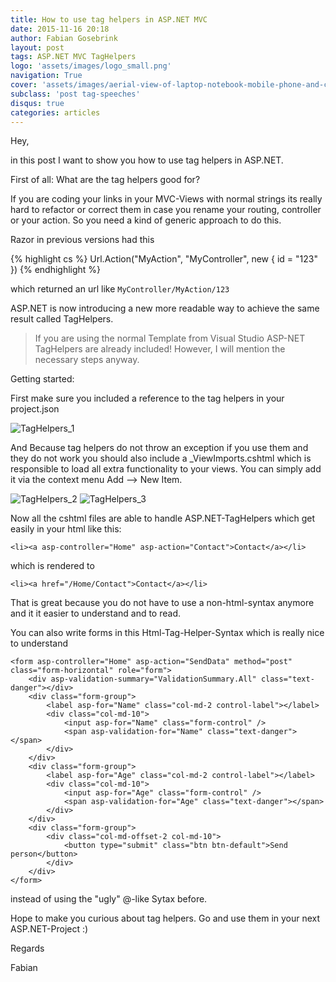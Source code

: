 ```yaml
---
title: How to use tag helpers in ASP.NET MVC
date: 2015-11-16 20:18
author: Fabian Gosebrink
layout: post
tags: ASP.NET MVC TagHelpers
logo: 'assets/images/logo_small.png'
navigation: True
cover: 'assets/images/aerial-view-of-laptop-notebook-mobile-phone-and-coffee-cup-on-wooden-table.jpg'
subclass: 'post tag-speeches'
disqus: true
categories: articles
---
```


Hey,

in this post I want to show you how to use tag helpers in ASP.NET.

First of all: What are the tag helpers good for?

If you are coding your links in your MVC-Views with normal strings its really hard to refactor or correct them in case you rename your routing, controller or your action. So you need a kind of generic approach to do this.

Razor in previous versions had this

{% highlight cs %}
Url.Action("MyAction", "MyController", new { id = "123" })
{% endhighlight %}

which returned an url like ```MyController/MyAction/123```

ASP.NET is now introducing a new more readable way to achieve the same result called TagHelpers.

>If you are using the normal Template from Visual Studio ASP-NET TagHelpers are already included! However, I will mention the necessary steps anyway.

Getting started:

First make sure you included a reference to the tag helpers in your project.json

![TagHelpers_1]({{site.baseurl}}assets/articles/wp-content/uploads/2015/11/TagHelpers_1.png)

And Because tag helpers do not throw an exception if you use them and they do not work you should also include a _ViewImports.cshtml which is responsible to load all extra functionality to your views. You can simply add it via the context menu Add --> New Item.

![TagHelpers_2]({{site.baseurl}}assets/articles/wp-content/uploads/2015/11/TagHelpers_2.png)
![TagHelpers_3]({{site.baseurl}}assets/articles/wp-content/uploads/2015/11/TagHelpers_3.png)

Now all the cshtml files are able to handle ASP.NET-TagHelpers which get easily in your html like this:

```<li><a asp-controller="Home" asp-action="Contact">Contact</a></li>```

which is rendered to

```<li><a href="/Home/Contact">Contact</a></li>```

That is great because you do not have to use a non-html-syntax anymore and it it easier to understand and to read.

You can also write forms in this Html-Tag-Helper-Syntax which is really nice to understand

```
<form asp-controller="Home" asp-action="SendData" method="post" class="form-horizontal" role="form">
    <div asp-validation-summary="ValidationSummary.All" class="text-danger"></div>
    <div class="form-group">
        <label asp-for="Name" class="col-md-2 control-label"></label>
        <div class="col-md-10">
            <input asp-for="Name" class="form-control" />
            <span asp-validation-for="Name" class="text-danger"></span>
        </div>
    </div>
    <div class="form-group">
        <label asp-for="Age" class="col-md-2 control-label"></label>
        <div class="col-md-10">
            <input asp-for="Age" class="form-control" />
            <span asp-validation-for="Age" class="text-danger"></span>
        </div>
    </div>
    <div class="form-group">
        <div class="col-md-offset-2 col-md-10">
            <button type="submit" class="btn btn-default">Send person</button>
        </div>
    </div>
</form>
```

instead of using the "ugly" @-like Sytax before.

Hope to make you curious about tag helpers. Go and use them in your next ASP.NET-Project :)

Regards

Fabian

